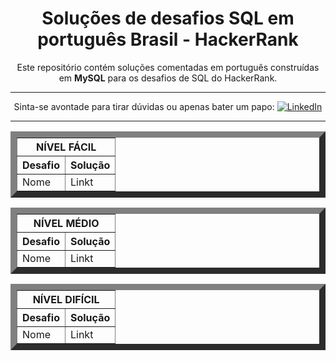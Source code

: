 <h1 align="center" >Soluções de desafios SQL em português Brasil - HackerRank</h1>
<p align="center">Este repositório contém soluções comentadas em português construídas em <b>MySQL</b> para os desafios de SQL do HackerRank.</p>

---
<p align="center">Sinta-se avontade para tirar dúvidas ou apenas bater um papo: 
<a href="https://www.linkedin.com/in/raphaelpuziol/">
    <img src="https://img.shields.io/badge/LinkedIn-blue.svg?" alt="LinkedIn"></a></p>
    
---

<table align="center" border=10">
  <tr>
    <th colspan="2" align="center">NÍVEL FÁCIL</th>
  </tr>
  <tr>
    <th align="center">Desafio</th>
    <th align="center">Solução</th>
  </tr>
  <tr>
    <td>Nome</td>
    <td>Linkt</td>
  </tr>
</table>

<table align="center" border=10">
  <tr>
    <th colspan="2" align="center">NÍVEL MÉDIO</th>
  </tr>
  <tr>
    <th align="center">Desafio</th>
    <th align="center">Solução</th>
  </tr>
  <tr>
    <td>Nome</td>
    <td>Linkt</td>
  </tr>
</table>

<table align="center" border=10">
  <tr>
    <th colspan="2" align="center">NÍVEL DIFÍCIL</th>
  </tr>
  <tr>
    <th align="center">Desafio</th>
    <th align="center">Solução</th>
  </tr>
  <tr>
    <td>Nome</td>
    <td>Linkt</td>
  </tr>
</table>
